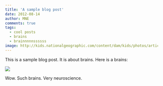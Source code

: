 ```yaml
---
title: 'A sample blog post'
date: 2012-08-14
author: MNE
comments: true
tags:
  - cool posts
  - brains
  - brainnnnnssssss
image: http://kids.nationalgeographic.com/content/dam/kids/photos/articles/Science/A-G/brain.jpg
---
```


This is a sample blog post. It is about brains. Here is a brains:

![](http://kids.nationalgeographic.com/content/dam/kids/photos/articles/Science/A-G/brain.jpg)

Wow. Such brains. Very neuroscience.
